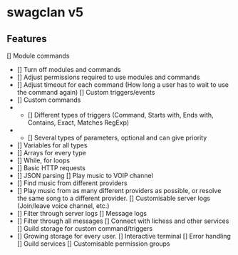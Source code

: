 # swagclan v5

## Features
[] Module commands
* [] Turn off modules and commands
* [] Adjust permissions required to use modules and commands
* [] Adjust timeout for each command (How long a user has to wait to use the command again)
[] Custom triggers/events
* [] Custom commands
* * [] Different types of triggers (Command, Starts with, Ends with, Contains, Exact, Matches RegExp)
* * [] Several types of parameters, optional and can give priority
* [] Variables for all types
* [] Arrays for every type
* [] While, for loops
* [] Basic HTTP requests
* [] JSON parsing
[] Play music to VOIP channel
* [] Find music from different providers
* [] Play music from as many different providers as possible, or resolve the same song to a different provider.
[] Customisable server logs (Join/leave voice channel, etc.)
* [] Filter through server logs
[] Message logs
* [] Filter through all messages
[] Connect with lichess and other services
[] Guild storage for custom command/triggers
* [] Growing storage for every user.
[] Interactive terminal
[] Error handling
[] Guild services
[] Customisable permission groups